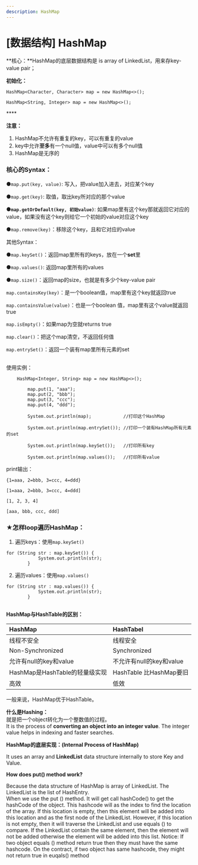 ```yaml
---
description: HashMap
---
```


# \[数据结构\] HashMap

**核心：**HashMap的底层数据结构是 is array of LinkedList，用来存key-value pair；

**初始化：**

`HashMap<Character, Character> map = new HashMap<>();`

`HashMap<String, Integer> map = new HashMap<>();`

\*\*\*\*

**注意：**   
1. HashMap不允许有重复的key，可以有重复的value   
2. key中允许**至多**有一个null值，value中可以有多个null值   
3. HashMap是无序的



### **核心的Syntax：** 

●`map.put(key, value)`: 写入，把value加入进去，对应某个key 

●`map.get(key)`: 取值，取出key所对应的那个value 

●**`map.getOrDefault(key, 初始value)`**: 如果map里有这个key那就返回它对应的value，如果没有这个key则给它一个初始的value对应这个key

●`map.remove(key)`：移除这个key，且和它对应的value



其他Syntax：

●`map.keySet()`：返回map里所有的keys，放在一个**set**里

●`map.values()`: 返回map里所有的values

●`map.size()`：返回map的size，也就是有多少个key-value pair

`map.containsKey(key)`：是一个boolean值，map里有这个key就返回true 

`map.containsValue(value)`：也是一个boolean 值，map里有这个value就返回true 

`map.isEmpty()`：如果map为空就returns true 

`map.clear()`：把这个map清空，不返回任何值

`map.entrySet()`：返回一个装有map里所有元素的set 

## 

使用实例：

```text
    HashMap<Integer, String> map = new HashMap<>();
		
		map.put(1, "aaa");
		map.put(2, "bbb");
		map.put(3, "ccc");
		map.put(4, "ddd");

		System.out.println(map);            //打印这个HashMap
		
		System.out.println(map.entrySet()); //打印一个装有HashMap所有元素的set 
		
		System.out.println(map.keySet());   //打印所有key
		
		System.out.println(map.values());   //打印所有value
```

print输出：

`{1=aaa, 2=bbb, 3=ccc, 4=ddd}`

`[1=aaa, 2=bbb, 3=ccc, 4=ddd]`

`[1, 2, 3, 4]`

`[aaa, bbb, ccc, ddd]`

    

### **★怎样loop遍历HashMap：**

1. 遍历keys：使用`map.keySet()`

```text
for (String str : map.keySet()) {
			System.out.println(str);
		}
```

2. 遍历values：使用`map.values()`

```text
for (String str : map.values()) {
			System.out.println(str);
		}
```



##  

**HashMap与HashTable的区别：**

| **HashMap** | **HashTabel** |
| :--- | :--- |
| 线程不安全 | 线程安全 |
| Non-Synchronized | Synchronized |
| 允许有null的key和value | 不允许有null的key和value |
| HashMap是HashTable的轻量级实现 | HashTable 比HashMap要旧     |
| 高效 | 低效 |



一般来说，HashMap优于HashTable。









**什么是Hashing：**  
就是把一个object转化为一个整数值的过程。  
It is the process of **converting an object into an integer value**. The integer value helps in indexing and faster searches.



**HashMap的底层实现：\(Internal Process of HashMap\)**

It uses an array and **LinkedList** data structure internally to store Key and Value.



**How does put\(\) method work?** 

Because the data structure of HashMap is array of LinkedList. The LinkedList is the list of HashEntry.   
When we use the put \(\) method. It will get call hashCode\(\) to get the hashCode of the object. This hashcode will as the index to find the location of the array. If this location is empty, then this element will be added into this location and as the first node of the LinkedList. However, if this location is not empty, then it will traverse the LinkedList and use equals \(\) to compare. If the LinkedList contain the same element, then the element will not be added otherwise the element will be added into this list. Notice: If two object equals \(\) method return true then they must have the same hashcode. On the contract, if two object has same hashcode, they might not return true in euqals\(\) method







